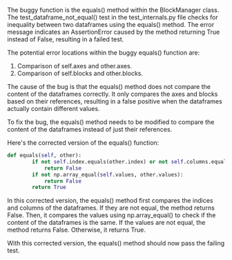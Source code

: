 The buggy function is the equals() method within the BlockManager class. The test_dataframe_not_equal() test in the test_internals.py file checks for inequality between two dataframes using the equals() method. The error message indicates an AssertionError caused by the method returning True instead of False, resulting in a failed test.

The potential error locations within the buggy equals() function are:
1. Comparison of self.axes and other.axes.
2. Comparison of self.blocks and other.blocks.

The cause of the bug is that the equals() method does not compare the content of the dataframes correctly. It only compares the axes and blocks based on their references, resulting in a false positive when the dataframes actually contain different values.

To fix the bug, the equals() method needs to be modified to compare the content of the dataframes instead of just their references.

Here's the corrected version of the equals() function:

```python
def equals(self, other):
        if not self.index.equals(other.index) or not self.columns.equals(other.columns):
            return False
        if not np.array_equal(self.values, other.values):
            return False
        return True
```

In this corrected version, the equals() method first compares the indices and columns of the dataframes. If they are not equal, the method returns False. Then, it compares the values using np.array_equal() to check if the content of the dataframes is the same. If the values are not equal, the method returns False. Otherwise, it returns True.

With this corrected version, the equals() method should now pass the failing test.
